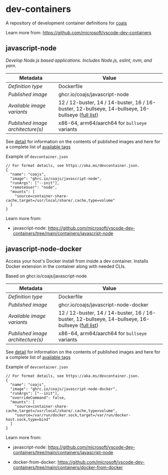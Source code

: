 # dev-containers

A repository of development container definitions for [coajs](https://github.com/coajs)

Learn more from: https://github.com/microsoft/vscode-dev-containers

## javascript-node

_Develop Node.js based applications. Includes Node.js, eslint, nvm, and yarn._

| Metadata                          | Value                                                                                                                                                                            |
| --------------------------------- | -------------------------------------------------------------------------------------------------------------------------------------------------------------------------------- |
| _Definition type_                 | Dockerfile                                                                                                                                                                       |
| _Published image_                 | ghcr.io/coajs/javascript-node                                                                                                                                                    |
| _Available image variants_        | 12 / 12-buster, 14 / 14-buster, 16 / 16-buster, 12-bullseye, 14-bullseye, 16-bullseye ([full list](https://mcr.microsoft.com/v2/vscode/devcontainers/javascript-node/tags/list)) |
| _Published image architecture(s)_ | x86-64, arm64/aarch64 for `bullseye` variants                                                                                                                                    |

See [detail](https://github.com/coajs/dev-containers/pkgs/container/javascript-node) for information on the contents of published images and here for a complete list of [available tags](https://github.com/coajs/dev-containers/pkgs/container/javascript-node/versions)

Example of `devcontainer.json`

```jsonc
// For format details, see https://aka.ms/devcontainer.json.
{
  "name": "coajs",
  "image": "ghrc.io/coajs/javascript-node",
  "runArgs": ["--init"],
  "remoteUser": "node",
  "mounts": [
    "source=container-share-cache,target=/usr/local/share/.cache,type=volume"
  ]
}
```

Learn more from:

- javascript-node: https://github.com/microsoft/vscode-dev-containers/tree/main/containers/javascript-node

## javascript-node-docker

Access your host's Docker install from inside a dev container. Installs Docker extension in the container along with needed CLIs.

Based on ghcr.io/coajs/javascript-node

| Metadata                          | Value                                                                                                                                                                                   |
| --------------------------------- | --------------------------------------------------------------------------------------------------------------------------------------------------------------------------------------- |
| _Definition type_                 | Dockerfile                                                                                                                                                                              |
| _Published image_                 | ghcr.io/coajs/javascript-node-docker                                                                                                                                                    |
| _Available image variants_        | 12 / 12-buster, 14 / 14-buster, 16 / 16-buster, 12-bullseye, 14-bullseye, 16-bullseye ([full list](https://mcr.microsoft.com/v2/vscode/devcontainers/javascript-node-docker/tags/list)) |
| _Published image architecture(s)_ | x86-64, arm64/aarch64 for `bullseye` variants                                                                                                                                           |

See [detail](https://github.com/coajs/dev-containers/pkgs/container/javascript-node-docker) for information on the contents of published images and here for a complete list of [available tags](https://github.com/coajs/dev-containers/pkgs/container/javascript-node-docker/versions)

Example of `devcontainer.json`

```jsonc
// For format details, see https://aka.ms/devcontainer.json.
{
  "name": "coajs",
  "image": "ghrc.io/coajs/javascript-node-docker",
  "runArgs": ["--init"],
  "overrideCommand": false,
  "mounts": [
    "source=container-share-cache,target=/usr/local/share/.cache,type=volume",
    "source=/var/run/docker.sock,target=/var/run/docker-host.sock,type=bind"
  ]
}
```

Learn more from:

- javascript-node: https://github.com/microsoft/vscode-dev-containers/tree/main/containers/javascript-node

- docker-from-docker: https://github.com/microsoft/vscode-dev-containers/tree/main/containers/docker-from-docker
